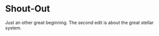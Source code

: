 Shout-Out
=========

Just an other great beginning. The second edit is about the great stellar system.
